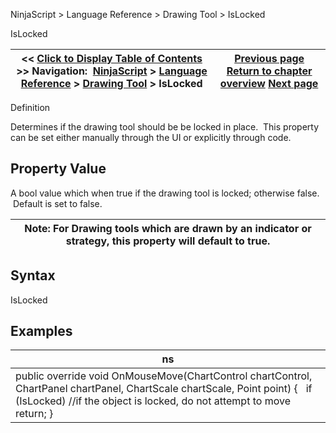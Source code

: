 ﻿
NinjaScript > Language Reference > Drawing Tool > IsLocked

IsLocked

| << [Click to Display Table of Contents](islocked.md) >> **Navigation:**     [NinjaScript](ninjascript.md) > [Language Reference](language_reference_wip.md) > [Drawing Tool](drawing_tools.md) > IsLocked | [Previous page](isglobaldrawingtool.md) [Return to chapter overview](drawing_tools.md) [Next page](isuserdrawn.md) |
| --- | --- |
Definition  

Determines if the drawing tool should be be locked in place.  This property can be set either manually through the UI or explicitly through code.
 
## Property Value
A bool value which when true if the drawing tool is locked; otherwise false.  Default is set to false.
 

| Note: For Drawing tools which are drawn by an indicator or strategy, this property will default to true. |
| --- |

## Syntax
IsLocked
## 
## Examples

| ns |
| --- |
| public override void OnMouseMove(ChartControl chartControl, ChartPanel chartPanel, ChartScale chartScale, Point point) {    if (IsLocked) //if the object is locked, do not attempt to move      return; } |
